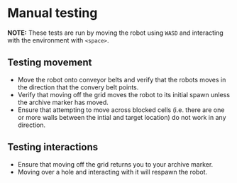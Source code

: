 # Manual testing

**NOTE:** These tests are run by moving the robot using `WASD` and interacting
with the environment with `<space>`.

## Testing movement

- Move the robot onto conveyor belts and verify that the robots moves in the
  direction that the convery belt points.
- Verify that moving off the grid moves the robot to its initial spawn unless
  the archive marker has moved.
- Ensure that attempting to move across blocked cells (i.e. there are one or
  more walls between the intial and target location) do not work in any
  direction.

## Testing interactions

- Ensure that moving off the grid returns you to your archive marker.
- Moving over a hole and interacting with it will respawn the robot.
